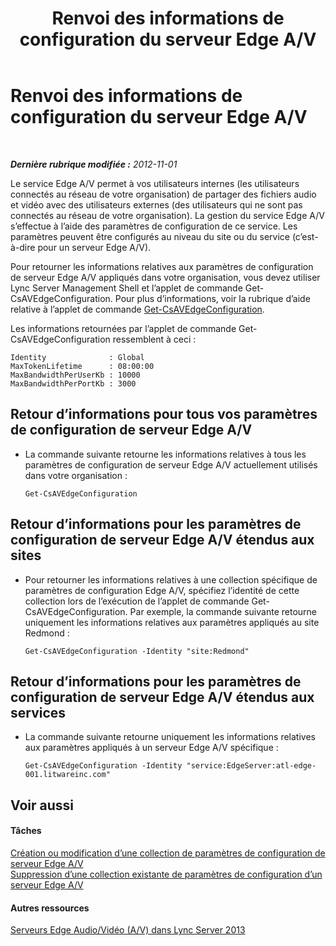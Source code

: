 ﻿---
title: Renvoi des informations de configuration du serveur Edge A/V
TOCTitle: Renvoi des informations de configuration du serveur Edge A/V
ms:assetid: b041f5a4-2387-4075-846c-ec4f99640903
ms:mtpsurl: https://technet.microsoft.com/fr-fr/library/JJ721850(v=OCS.15)
ms:contentKeyID: 49891496
ms.date: 05/20/2016
mtps_version: v=OCS.15
ms.translationtype: HT
---

# Renvoi des informations de configuration du serveur Edge A/V

 

_**Dernière rubrique modifiée :** 2012-11-01_

Le service Edge A/V permet à vos utilisateurs internes (les utilisateurs connectés au réseau de votre organisation) de partager des fichiers audio et vidéo avec des utilisateurs externes (des utilisateurs qui ne sont pas connectés au réseau de votre organisation). La gestion du service Edge A/V s’effectue à l’aide des paramètres de configuration de ce service. Les paramètres peuvent être configurés au niveau du site ou du service (c’est-à-dire pour un serveur Edge A/V).

Pour retourner les informations relatives aux paramètres de configuration de serveur Edge A/V appliqués dans votre organisation, vous devez utiliser Lync Server Management Shell et l’applet de commande Get-CsAVEdgeConfiguration. Pour plus d’informations, voir la rubrique d’aide relative à l’applet de commande [Get-CsAVEdgeConfiguration](get-csavedgeconfiguration.md).

Les informations retournées par l’applet de commande Get-CsAVEdgeConfiguration ressemblent à ceci :

    Identity              : Global
    MaxTokenLifetime      : 08:00:00
    MaxBandwidthPerUserKb : 10000
    MaxBandwidthPerPortKb : 3000

## Retour d’informations pour tous vos paramètres de configuration de serveur Edge A/V

  - La commande suivante retourne les informations relatives à tous les paramètres de configuration de serveur Edge A/V actuellement utilisés dans votre organisation :
    
        Get-CsAVEdgeConfiguration

## Retour d’informations pour les paramètres de configuration de serveur Edge A/V étendus aux sites

  - Pour retourner les informations relatives à une collection spécifique de paramètres de configuration Edge A/V, spécifiez l’identité de cette collection lors de l’exécution de l’applet de commande Get-CsAVEdgeConfiguration. Par exemple, la commande suivante retourne uniquement les informations relatives aux paramètres appliqués au site Redmond :
    
        Get-CsAVEdgeConfiguration -Identity "site:Redmond"

## Retour d’informations pour les paramètres de configuration de serveur Edge A/V étendus aux services

  - La commande suivante retourne uniquement les informations relatives aux paramètres appliqués à un serveur Edge A/V spécifique :
    
        Get-CsAVEdgeConfiguration -Identity "service:EdgeServer:atl-edge-001.litwareinc.com"

## Voir aussi

#### Tâches

[Création ou modification d’une collection de paramètres de configuration de serveur Edge A/V](lync-server-2013-create-or-modify-a-collection-of-a-v-edge-server-configuration-settings.md)  
[Suppression d’une collection existante de paramètres de configuration d’un serveur Edge A/V](lync-server-2013-delete-an-existing-collection-of-a-v-edge-server-configuration-settings.md)  

#### Autres ressources

[Serveurs Edge Audio/Vidéo (A/V) dans Lync Server 2013](lync-server-2013-audio-video-a-v-edge-servers.md)

